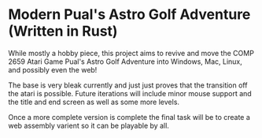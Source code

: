 # Modern Pual's Astro Golf Adventure (Written in Rust)
While mostly a hobby piece, this project aims to revive and move the COMP 2659 Atari Game Pual's Astro Golf Adventure into Windows, Mac, Linux, and possibly even the web!


The base is very bleak currently and just just proves that the transition off the atari is possible. Future iterations will include minor mouse support and the title and end screen as well as some more levels. 

Once a more complete version is complete the final task will be to create a web assembly varient so it can be playable by all. 

